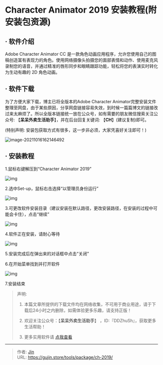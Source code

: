 # Character Animator 2019 安装教程(附安装包资源)


## · 软件介绍
Adobe Character Animator CC 是一款角色动画应用程序，允许您使用自己的图稿创造富有表现力的角色。使用网络摄像头拍摄您的面部表情和动作、使用麦克风录制您的语音，并通过精准的唇形同步和眼睛跟踪功能，轻松将您的表演实时转化为生动有趣的 2D 角色动画。

## · 软件下载
为了方便大家下载，博主已将全版本的Adobe Character Animator完整安装文件整理至网盘，由于某些原因，分享网盘链接容易失效，到时候一篇篇博文的链接改过来太麻烦了。所以全版本链接统一放在公众号，如有需要的朋友微信搜索关注公众号: 【**呆呆外卖生活助手**】，并在后台回复关键词: 【**CH**】(建议复制)即可。

(特别声明: 安装包获取方式有很多，这一步非必须，大家凭喜好关注即可！)

![image-20211016162146492](https://img.gujin.store/img/image-20211016162146492.png)

## · 安装教程

1.鼠标右键解压到“Character Animator 2019”

![img](https://img.gujin.store/img/v2-d9bf1ebe3406373dca43f03f69693424_720w.png)

2.选中Set-up，鼠标右击选择“以管理员身份运行”

![img](https://img.gujin.store/img/v2-52d4ce067217346854096ae959af7324_720w.png)

3.可更改软件安装目录（建议安装在默认路径，更改安装路径，在安装的过程中可能会卡住），点击“继续”

![img](https://img.gujin.store/img/v2-e90703a62f4a1ede66c8b67475405fbb_720w.png)

4.软件正在安装，请耐心等待

![img](https://img.gujin.store/img/v2-4a3997832206ccea8c948bc9d3ca4733_720w.png)

5.安装完成后在弹出来的对话框中点击“关闭”

6.在开始菜单找到并打开软件

![img](https://img.gujin.store/img/v2-4dea99aac12004d9bec1f445d92d9ab9_720w.png)

7.安装结束




> 声明: 
>
> 1. 本篇文章所提供的下载文件均在网络收集，不可用于商业用途，请于下载后24小时之内删除，如需体验更多乐趣，请支持正版！
>
> 2. 欢迎关注公众号：【**呆呆外卖生活助手**】 ，ID:『DDZhuSh』，获取更多生活帮助！
>
> 3. 更多实用软件请  [点我查看](/tools)

---

> 作者: [Jin](https://img.gujin.store/img/favicon.ico)  
> URL: https://gujin.store/tools/package/ch-2019/  

